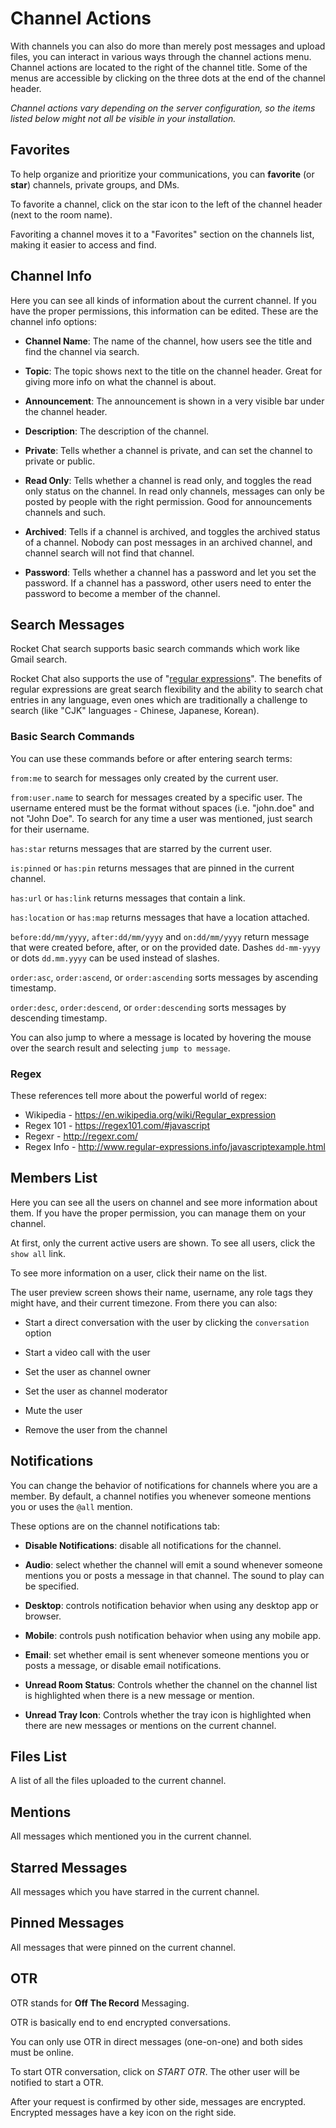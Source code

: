 # Channel Actions

With channels you can also do more than merely post messages and upload files, you can interact in various ways through the channel actions menu. Channel actions are located to the right of the channel title. Some of the menus are accessible by clicking on the three dots at the end of the channel header.

_Channel actions vary depending on the server configuration, so the items listed below might not all be visible in your installation._

## Favorites

To help organize and prioritize your communications, you can **favorite** (or **star**) channels, private groups, and DMs.

To favorite a channel, click on the star icon to the left of the channel header (next to the room name).

Favoriting a channel moves it to a "Favorites" section on the channels list, making it easier to access and find.

## Channel Info

Here you can see all kinds of information about the current channel. If you have the proper permissions, this information can be edited. These are the channel info options:

- __Channel Name__: The name of the channel, how users see the title and find the channel via search.

- __Topic__: The topic shows next to the title on the channel header. Great for giving more info on what the channel is about.

- __Announcement__: The announcement is shown in a very visible bar under the channel header.

- __Description__: The description of the channel.

- __Private__: Tells whether a channel is private, and can set the channel to private or public.

- __Read Only__: Tells whether a channel is read only, and toggles the read only status on the channel. In read only channels, messages can only be posted by people with the right permission. Good for announcements channels and such.

- __Archived__: Tells if a channel is archived, and toggles the archived status of a channel. Nobody can post messages in an archived channel, and channel search will not find that channel.

- __Password__: Tells whether a channel has a password and let you set the password. If a channel has a password, other users need to enter the password to become a member of the channel.

## Search Messages

Rocket Chat search supports basic search commands which work like Gmail search.

Rocket Chat also supports the use of "[regular expressions](https://en.wikipedia.org/wiki/Regular_expression)". The benefits of regular expressions are great search flexibility and the ability to search chat entries in any language, even ones which are traditionally a challenge to search (like "CJK" languages - Chinese, Japanese, Korean).

### Basic Search Commands

You can use these commands before or after entering search terms:

`from:me` to search for messages only created by the current user.

`from:user.name` to search for messages created by a specific user. The username entered must be the format without spaces (i.e. "john.doe" and not "John Doe". To search for any time a user was mentioned, just search for their username.

`has:star` returns messages that are starred by the current user.

`is:pinned` or `has:pin` returns messages that are pinned in the current channel.

`has:url` or `has:link` returns messages that contain a link.

`has:location` or `has:map` returns messages that have a location attached.

`before:dd/mm/yyyy`, `after:dd/mm/yyyy` and `on:dd/mm/yyyy` return message that were created before, after, or on the provided date.
Dashes `dd-mm-yyyy` or dots `dd.mm.yyyy` can be used instead of slashes.

`order:asc`, `order:ascend`, or `order:ascending` sorts messages by ascending timestamp.

`order:desc`, `order:descend`, or `order:descending` sorts messages by descending timestamp.

You can also jump to where a message is located by hovering the mouse over the search result and selecting `jump to message`.

### Regex

These references tell more about the powerful world of regex:

- Wikipedia - <https://en.wikipedia.org/wiki/Regular_expression>
- Regex 101 - <https://regex101.com/#javascript>
- Regexr - <http://regexr.com/>
- Regex Info - <http://www.regular-expressions.info/javascriptexample.html>

## Members List

Here you can see all the users on channel and see more information about them. If you have the proper permission, you can manage them on your channel.

At first, only the current active users are shown. To see all users, click the `show all` link.

To see more information on a user, click their name on the list.

The user preview screen shows their name, username, any role tags they might have, and their current timezone.
From there you can also:

- Start a direct conversation with the user by clicking the `conversation` option

- Start a video call with the user

- Set the user as channel owner

- Set the user as channel moderator

- Mute the user

- Remove the user from the channel

## Notifications

You can change the behavior of notifications for channels where you are a member. By default, a channel notifies you whenever someone mentions you or uses the `@all` mention.

These options are on the channel notifications tab:

- __Disable Notifications__: disable all notifications for the channel.

- __Audio__: select whether the channel will emit a sound whenever someone mentions you or posts a message in that channel. The sound to play can be specified.

- __Desktop__: controls notification behavior when using any desktop app or browser.

- __Mobile__: controls push notification behavior when using any mobile app.

- __Email__: set whether email is sent whenever someone mentions you or posts a message, or disable email notifications.

- __Unread Room Status__: Controls whether the channel on the channel list is highlighted when there is a new message or mention.

- __Unread Tray Icon__: Controls whether the tray icon is highlighted when there are new messages or mentions on the current channel.

## Files List

A list of all the files uploaded to the current channel.

## Mentions

All messages which mentioned you in the current channel.

## Starred Messages

All messages which you have starred in the current channel.

## Pinned Messages

All messages that were pinned on the current channel.

## OTR

OTR stands for __Off The Record__ Messaging.

OTR is basically end to end encrypted conversations.

You can only use OTR in direct messages (one-on-one) and both sides must be online.

To start OTR conversation, click on _START OTR_. The other user will be notified to start a OTR.

After your request is confirmed by other side, messages are encrypted. Encrypted messages have a key icon on the right side.
